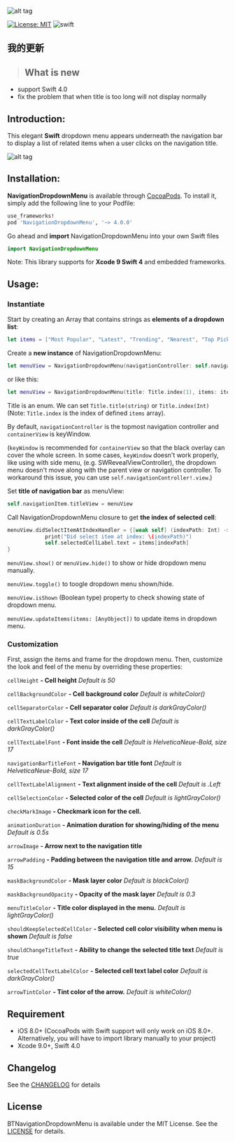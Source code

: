 ![alt tag](https://github.com/PhamBaTho/BTNavigationDropdownMenu/blob/master/Assets/BTNavigationDropdownLogo.png)

[![License: MIT](https://img.shields.io/badge/license-MIT-blue.svg?style=flat)](https://github.com/PhamBaTho/BTNavigationDropdownMenu/blob/master/LICENSE)
![swift](https://img.shields.io/badge/swift-4.0-red.svg)
<!--[![Build Status](https://travis-ci.org/PhamBaTho/BTNavigationDropdownMenu.svg?branch=master)](https://travis-ci.org/PhamBaTho/BTNavigationDropdownMenu)-->

## 我的更新 
>## What is new
* support Swift 4.0
* fix the problem that when title is too long will not display normally

## Introduction:
This elegant **Swift** dropdown menu appears underneath the navigation bar to display a list of related items when a user clicks on the navigation title.

![alt tag](https://github.com/PhamBaTho/BTNavigationDropdownMenu/blob/master/Assets/Demo.gif)

## Installation:
**NavigationDropdownMenu** is available through [CocoaPods](http://cocoapods.org). To install it, simply add the following line to your Podfile:

```ruby
use_frameworks!
pod 'NavigationDropdownMenu', '~> 4.0.0'
```
Go ahead and **import** NavigationDropdownMenu into your own Swift files 
```swift
import NavigationDropdownMenu
```
Note: This library supports for **Xcode 9 Swift 4** and embedded frameworks.

## Usage:
### Instantiate
Start by creating an Array that contains strings as **elements of a dropdown list**:
```swift
let items = ["Most Popular", "Latest", "Trending", "Nearest", "Top Picks"]
```
Create a **new instance** of NavigationDropdownMenu:
```swift
let menuView = NavigationDropdownMenu(navigationController: self.navigationController, containerView: self.navigationController!.view, title: Title.title("Dropdown Menu"), items: items)
```
or like this:
```swift
let menuView = NavigationDropdownMenu(title: Title.index(1), items: items)
```

Title is an enum. We can set `Title.title(string)` or `Title.index(Int)` (Note: `Title.index` is the index of defined `items` array).

By default, `navigationController` is the topmost navigation controller and `containerView` is keyWindow. 

(`keyWindow` is recommended for `containerView` so that the black overlay can cover the whole screen. In some cases, `keyWindow` doesn't work properly, like using with side menu, (e.g. SWRevealViewController), the dropdown menu doesn't move along with the parent view or navigation controller. To workaround this issue, you can use `self.navigationController!.view`.)

Set **title of navigation bar** as menuView:
```swift
self.navigationItem.titleView = menuView
```
Call NavigationDropdownMenu closure to get **the index of selected cell**:
```swift
menuView.didSelectItemAtIndexHandler = {[weak self] (indexPath: Int) -> () in
            print("Did select item at index: \(indexPath)")
            self.selectedCellLabel.text = items[indexPath]
}
```
`menuView.show()` or `menuView.hide()` to show or hide dropdown menu manually.

`menuView.toggle()` to toogle dropdown menu shown/hide.

`menuView.isShown` (Boolean type) property to check showing state of dropdown menu.

`menuView.updateItems(items: [AnyObject])` to update items in dropdown menu.

### Customization
First, assign the items and frame for the dropdown menu. Then, customize the look and feel of the menu by overriding these properties:

`cellHeight` **- Cell height** *Default is 50*

`cellBackgroundColor` **- Cell background color** *Default is whiteColor()*

`cellSeparatorColor` **- Cell separator color** *Default is darkGrayColor()*

`cellTextLabelColor` **- Text color inside of the cell** *Default is darkGrayColor()*

`cellTextLabelFont` **- Font inside the cell** *Default is HelveticaNeue-Bold, size 17*

`navigationBarTitleFont` **- Navigation bar title font** *Default is HelveticaNeue-Bold, size 17*

`cellTextLabelAlignment` **- Text alignment inside of the cell** *Default is .Left*

`cellSelectionColor`  **- Selected color of the cell** *Default is lightGrayColor()*

`checkMarkImage`  **- Checkmark icon for the cell.**

`animationDuration`  **- Animation duration for showing/hiding of the menu** *Default is 0.5s*

`arrowImage`  **- Arrow next to the navigation title**

`arrowPadding`  **- Padding between the navigation title and arrow.** *Default is 15*

`maskBackgroundColor`  **- Mask layer color** *Default is blackColor()*

`maskBackgroundOpacity`  **- Opacity of the mask layer** *Default is 0.3*

`menuTitleColor`  **- Title color displayed in the menu.** *Default is lightGrayColor()*

`shouldKeepSelectedCellColor` **- Selected cell color visibility when menu is shown** *Default is false*

`shouldChangeTitleText` **- Ability to change the selected title text** *Default is true*

`selectedCellTextLabelColor`  **- Selected cell text label color** *Default is darkGrayColor()*

`arrowTintColor`  **- Tint color of the arrow.** *Default is whiteColor()*

## Requirement
- iOS 8.0+ (CocoaPods with Swift support will only work on iOS 8.0+. Alternatively, you will have to import library manually to your project)
- Xcode 9.0+, Swift 4.0

## Changelog
See the [CHANGELOG](https://github.com/PhamBaTho/BTNavigationDropdownMenu/blob/master/CHANGELOG.md) for details

## License
BTNavigationDropdownMenu is available under the MIT License. See the [LICENSE](https://github.com/PhamBaTho/BTNavigationDropdownMenu/blob/master/LICENSE) for details.
